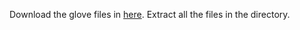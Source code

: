 Download the glove files in [here](http://nlp.stanford.edu/data/glove.6B.zip). 
Extract all the files in the directory.